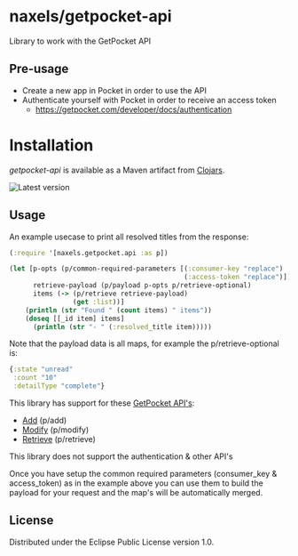 # naxels/getpocket-api

Library to work with the GetPocket API

## Pre-usage
- Create a new app in Pocket in order to use the API
- Authenticate yourself with Pocket in order to receive an access token
  - https://getpocket.com/developer/docs/authentication

# Installation
*getpocket-api* is available as a Maven artifact from [Clojars](https://clojars.org/net.clojars.naxels/getpocket-api).

![Latest version](https://clojars.org/net.clojars.naxels/getpocket-api/latest-version.svg)

## Usage
An example usecase to print all resolved titles from the response:

```clojure
(:require '[naxels.getpocket.api :as p])

(let [p-opts (p/common-required-parameters [(:consumer-key "replace")
                                            (:access-token "replace")])
      retrieve-payload (p/payload p-opts p/retrieve-optional)
      items (-> (p/retrieve retrieve-payload)
                (get :list))]
    (println (str "Found " (count items) " items"))
    (doseq [[_id item] items]
      (println (str "- " (:resolved_title item)))))
```

Note that the payload data is all maps, for example the p/retrieve-optional is:
```clojure
{:state "unread"
 :count "10"
 :detailType "complete"}
```

This library has support for these [GetPocket API's](https://getpocket.com/developer/docs/overview):
- [Add](https://getpocket.com/developer/docs/v3/add) (p/add)
- [Modify](https://getpocket.com/developer/docs/v3/modify) (p/modify)
- [Retrieve](https://getpocket.com/developer/docs/v3/retrieve) (p/retrieve)

This library does not support the authentication & other API's

Once you have setup the common required parameters (consumer_key & access_token) as in the example above you can use them to build the payload for your request and the map's will be automatically merged.

## License

Distributed under the Eclipse Public License version 1.0.
